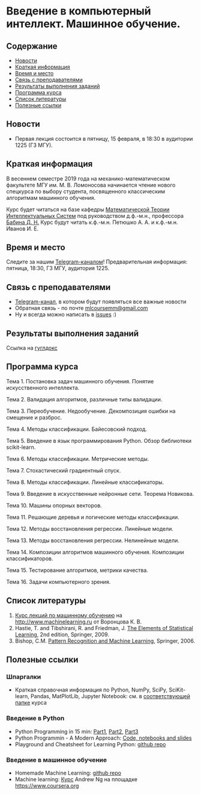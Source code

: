 # Введение в компьютерный интеллект. Машинное обучение.

## Содержание
* [Новости](#news)
* [Краткая информация](#info)
* [Время и место](#ww)
* [Связь с преподавателями](#feedback)
* [Результаты выполнения заданий](#marks)
* [Программа курса](#program)
* [Список литературы](#lit)
* [Полезные ссылки](#links)
## <a name="news" /> Новости
* Первая лекция состоится в пятницу, 15 февраля, в 18:30 в аудитории 1225 (ГЗ МГУ).
## <a name="info" /> Краткая информация 
В весеннем семестре 2019 года на механико-математическом факультете МГУ им. М. В. Ломоносова начинается чтение нового спецкурса по выбору студента, посвященного классическим алгоритмам машинного обучения. 

Курс будет читаться на базе кафедры [Математической Теории Интеллектуальных Систем](http://intsys.msu.ru) под руководством д.ф.-м.н., профессора [Бабина Д. Н.](http://intsys.msu.ru/staff/babin/) Курс будут читать к.ф.-м.н. Петюшко А. А. и к.ф.-м.н. Иванов И. Е.
## <a name="ww" /> Время и место 
Следите за нашим [Telegram-каналом](https://t.me/joinchat/AAAAAEUmx5cJLOdLXsOt8g)! Предварительная информация: пятница, 18:30, ГЗ МГУ, аудитория 1225.
## <a name="feedback" /> Связь с преподавателями
* [Telegram-канал](https://t.me/joinchat/AAAAAEUmx5cJLOdLXsOt8g), в котором будут появляться все важные новости
* Обратная связь - по почте mlcoursemm@gmail.com
* Ну и всегда можно написать в [issues](https://github.com/mlcoursemm/mlcoursemm2019spring/issues) :)
## <a name="marks" /> Результаты выполнения заданий
Ссылка на [гуглдокс](https://docs.google.com/spreadsheets/d/19s51nGSJ_-_K8niZpovrUZ5fPiDgU2gfZn_4Rik6Z8w/edit?ts=5c65b52b#gid=0)
## <a name="program" /> Программа курса 
Тема 1.
Постановка задач машинного обучения. Понятие искусственного интеллекта.

Тема 2.
Валидация алгоритмов, различные типы валидации.

Тема 3.
Переобучение. Недообучение. Декомпозиция ошибки на смещение и разброс.

Тема 4.
Методы классификации. Байесовский подход.

Тема 5.
Введение в язык программирования Python. Обзор библиотеки scikit-learn.

Тема 6.
Методы классификации. Метрические методы.

Тема 7.
Стохастический градиентный спуск.

Тема 8.
Методы классификации. Линейные классификаторы.

Тема 9.
Введение в искусственные нейронные сети. Теорема Новикова.

Тема 10.
Машины опорных векторов.

Тема 11.
Решающие деревья и логические методы классификации.

Тема 12.
Методы восстановления регрессии. Линейные модели.

Тема 13.
Методы восстановления регрессии. Нелинейные модели.

Тема 14.
Композиции алгоритмов машинного обучения. Композиции классификаторов.

Тема 15.
Тестирование алгоритмов, метрики качества.

Тема 16.
Задачи компьютерного зрения.
## <a name="lit" /> Список литературы
1. [Курс лекций по машинному обучению](http://www.machinelearning.ru/wiki/index.php?title=Машинное_обучение_%28курс_лекций%2C_К.В.Воронцов%29) на http://www.machinelearning.ru от Воронцова К. В.
1. Hastie, T. and Tibshirani, R. and Friedman, J. [The Elements of Statistical Learning](https://web.stanford.edu/~hastie/ElemStatLearn/printings/ESLII_print12.pdf), 2nd edition, Springer, 2009.
2. Bishop, C.M. [Pattern Recognition and Machine Learning](https://www.microsoft.com/en-us/research/uploads/prod/2006/01/Bishop-Pattern-Recognition-and-Machine-Learning-2006.pdf), Springer, 2006.
## <a name="links" /> Полезные ссылки 
### Шпаргалки
* Краткая справочная информация по Python, NumPy, SciPy, SciKit-learn, Pandas, MatPlotLib, Jupyter Notebook: см. в [соответствующей папке](./cheatsheets/) курса
### Введение в Python
* Python Programming in 15 min: [Part1](https://towardsdatascience.com/python-programming-in-15-min-part-1-3ad2d773834c), [Part2](https://towardsdatascience.com/python-programming-in-15-min-part-2-480f78713544), [Part3](https://towardsdatascience.com/python-programming-in-15-min-part-3-ce882f9ab9b2)
* Python Programmin - A Modern Approach: [Code, notebooks and slides](https://github.com/vamsi/python-programming-modern-approach)
* Playground and Cheatsheet for Learning Python: [github repo](https://github.com/trekhleb/learn-python)
### Введение в машинное обучение
* Homemade Machine Learning: [github repo](https://github.com/trekhleb/homemade-machine-learning)
* Machine learning: [Курс](https://www.coursera.org/learn/machine-learning) Andrew Ng на площадке https://www.coursera.org

